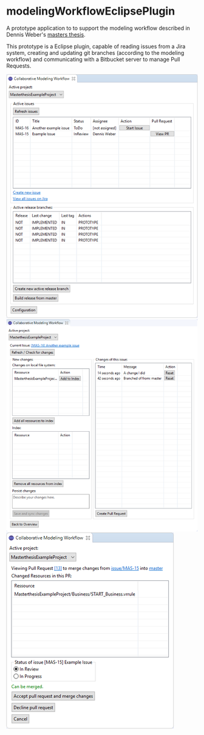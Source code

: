 # modelingWorkflowEclipsePlugin
A prototype application to to support the modeling workflow described in Dennis Weber's [masters thesis](http://masterthesis.dennis-weber.info).

This prototype is a Eclipse plugin, capable of reading issues from a Jira system, creating and updating git branches (according to the modeling workflow) and communicating with a Bitbucket server to manage Pull Requests.


<p align="center">

![Main page](./docs/master_page.png)
![View issues page](./docs/view_issue_page.png)
![View PR page](./docs/view_pr_page.png)

</p>
